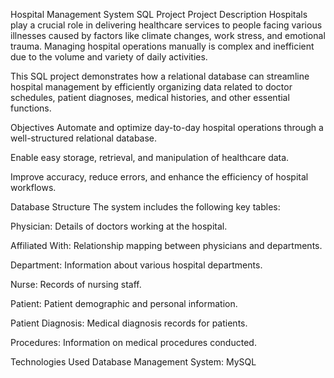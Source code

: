 Hospital Management System SQL Project
Project Description
Hospitals play a crucial role in delivering healthcare services to people facing various illnesses caused by factors like climate changes, work stress, and emotional trauma. Managing hospital operations manually is complex and inefficient due to the volume and variety of daily activities.

This SQL project demonstrates how a relational database can streamline hospital management by efficiently organizing data related to doctor schedules, patient diagnoses, medical histories, and other essential functions.

Objectives
Automate and optimize day-to-day hospital operations through a well-structured relational database.

Enable easy storage, retrieval, and manipulation of healthcare data.

Improve accuracy, reduce errors, and enhance the efficiency of hospital workflows.

Database Structure
The system includes the following key tables:

Physician: Details of doctors working at the hospital.

Affiliated With: Relationship mapping between physicians and departments.

Department: Information about various hospital departments.

Nurse: Records of nursing staff.

Patient: Patient demographic and personal information.

Patient Diagnosis: Medical diagnosis records for patients.

Procedures: Information on medical procedures conducted.

Technologies Used
Database Management System: MySQL
